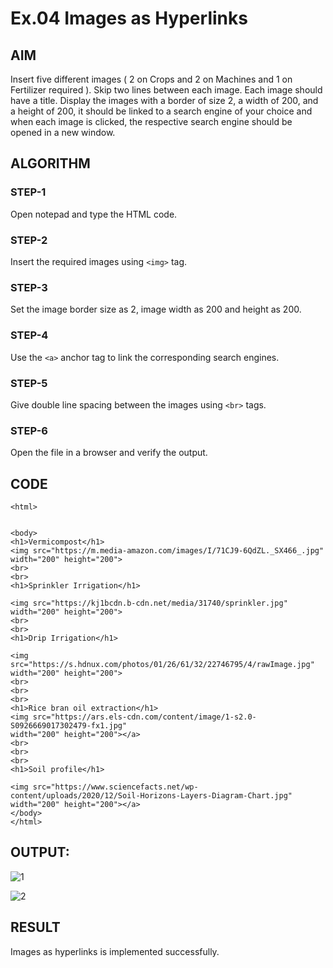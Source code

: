 # Ex.04 Images as Hyperlinks
## AIM
  Insert five different images ( 2 on Crops and 2 on Machines and 1 on Fertilizer required ). 
  Skip two lines between each image. Each image should have a title. 
  Display the images with a border of size 2, a width of 200, and a height of 200, 
  it should be linked to a search engine of your choice and when each image is clicked, 
  the respective search engine should be opened in a new window.

## ALGORITHM
### STEP-1
  Open notepad and type the HTML code.

### STEP-2
  Insert the required images using ```<img>``` tag.

### STEP-3
  Set the image border size as 2, image width as 200 and height as 200.

### STEP-4
  Use the ```<a>``` anchor tag to link the corresponding search engines.  

### STEP-5
  Give double line spacing between the images using ```<br>``` tags.
  
### STEP-6
  Open the file in a browser and verify the output.
  
## CODE
~~~
<html>


<body>
<h1>Vermicompost</h1>
<img src="https://m.media-amazon.com/images/I/71CJ9-6QdZL._SX466_.jpg" width="200" height="200">
<br>
<br>
<h1>Sprinkler Irrigation</h1>

<img src="https://kj1bcdn.b-cdn.net/media/31740/sprinkler.jpg"  width="200" height="200">
<br>
<br>
<h1>Drip Irrigation</h1>

<img src="https://s.hdnux.com/photos/01/26/61/32/22746795/4/rawImage.jpg"
width="200" height="200">
<br>
<br>
<br>
<h1>Rice bran oil extraction</h1>
<img src="https://ars.els-cdn.com/content/image/1-s2.0-S0926669017302479-fx1.jpg"
width="200" height="200"></a>
<br>
<br>
<br>
<h1>Soil profile</h1>

<img src="https://www.sciencefacts.net/wp-content/uploads/2020/12/Soil-Horizons-Layers-Diagram-Chart.jpg"
width="200" height="200"></a>
</body>
</html>
~~~

## OUTPUT:
![1](https://github.com/SaiganeshVelu/Ex04_Web-Design/assets/127816325/11d70cf6-1cd6-4b57-9d2e-23326220bf33)

![2](https://github.com/SaiganeshVelu/Ex04_Web-Design/assets/127816325/b32acaf4-9174-49b1-a5db-9e5ec44ab54e)

## RESULT
 Images as hyperlinks is implemented successfully.
